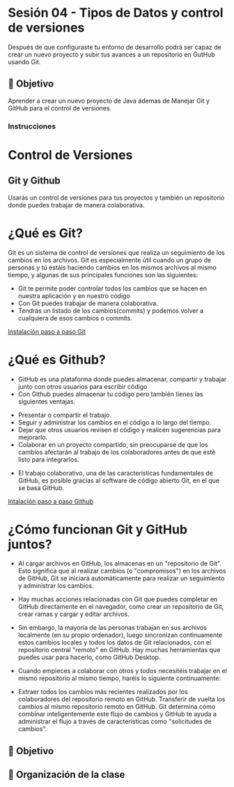 # Sesión 04 - Tipos de Datos y control de versiones
Después de que configuraste tu entorno de desarrollo podrá ser capaz de crear un nuevo proyecto y subir tus avances a un repositorio en GutHub usando Git. 

## 🎯 Objetivo
Aprender a crear un nuevo proyecto de Java ádemas de Manejar Git y GitHub para el control de versiones.

### Instrucciones
 

# Control de Versiones

## Git y Github

Usarás un control de versiones para tus proyectos y también un repositorio donde puedes trabajar de manera colaborativa.

# ¿Qué es Git?

Git es un sistema de control de versiones que realiza un seguimiento de los cambios en los archivos. Git es especialmente útil cuando un grupo de personas y tú estáis haciendo cambios en los mismos archivos al mismo tiempo, y algunas de sus principales funciones son las siguientes:

- Git te permite poder controlar todos los cambios que se hacen en nuestra aplicación y en nuestro código
- Con Git puedes trabajar de manera colaborativa.
- Tendrás un listado de los cambios(commits) y podemos volver a cualquiera de esos cambios o commits.

[Instalación paso a paso Git](instalacion-git/README.md)

# ¿Qué es Github?

- GitHub es una plataforma donde puedes almacenar, compartir y trabajar junto con otros usuarios para escribir código
- Con Github puedes almacenar tu código pero también tienes las siguientes ventajas.

<ul>
    <li> Presentar o compartir el trabajo. </li>
    <li> Seguir y administrar los cambios en el código a lo largo del tiempo. </li>
    <li>Dejar que otros usuarios revisen el código y realicen sugerencias para mejorarlo. </li>
    <li>Colaborar en un proyecto compartido, sin preocuparse de que los cambios afectarán al trabajo de los colaboradores antes de que esté listo para integrarlos. </li>
</ul>

* El trabajo colaborativo, una de las características fundamentales de GitHub, es posible gracias al software de código abierto Git, en el que se basa GitHub.

[Intalación paso a paso Github](instalacion-github/README.md)

# ¿Cómo funcionan Git y GitHub juntos? 

- Al cargar archivos en GitHub, los almacenas en un "repositorio de Git". Esto significa que al realizar cambios (o "compromisos") en los archivos de GitHub, Git se iniciará automáticamente para realizar un seguimiento y administrar los cambios.

- Hay muchas acciones relacionadas con Git que puedes completar en GitHub directamente en el navegador, como crear un repositorio de Git, crear ramas y cargar y editar archivos.

- Sin embargo, la mayoría de las personas trabajan en sus archivos localmente (en su propio ordenador), luego sincronizan continuamente estos cambios locales y todos los datos de Git relacionados, con el repositorio central "remoto" en GitHub. Hay muchas herramientas que puedes usar para hacerlo, como GitHub Desktop.

- Cuando empieces a colaborar con otros y todos necesitéis trabajar en el mismo repositorio al mismo tiempo, haréis lo siguiente continuamente:

- Extraer todos los cambios más recientes realizados por los colaboradores del repositorio remoto en GitHub.
Transferir de vuelta los cambios al mismo repositorio remoto en GitHub.
Git determina cómo combinar inteligentemente este flujo de cambios y GitHub te ayuda a administrar el flujo a través de características como "solicitudes de cambios".



## 🎯 Objetivo


## 📝 Organización de la clase